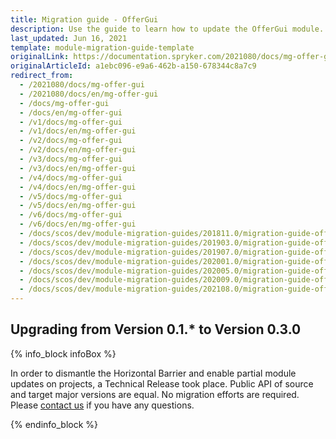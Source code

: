 ```yaml
---
title: Migration guide - OfferGui
description: Use the guide to learn how to update the OfferGui module.
last_updated: Jun 16, 2021
template: module-migration-guide-template
originalLink: https://documentation.spryker.com/2021080/docs/mg-offer-gui
originalArticleId: a1ebc096-e9a6-462b-a150-678344c8a7c9
redirect_from:
  - /2021080/docs/mg-offer-gui
  - /2021080/docs/en/mg-offer-gui
  - /docs/mg-offer-gui
  - /docs/en/mg-offer-gui
  - /v1/docs/mg-offer-gui
  - /v1/docs/en/mg-offer-gui
  - /v2/docs/mg-offer-gui
  - /v2/docs/en/mg-offer-gui
  - /v3/docs/mg-offer-gui
  - /v3/docs/en/mg-offer-gui
  - /v4/docs/mg-offer-gui
  - /v4/docs/en/mg-offer-gui
  - /v5/docs/mg-offer-gui
  - /v5/docs/en/mg-offer-gui
  - /v6/docs/mg-offer-gui
  - /v6/docs/en/mg-offer-gui
  - /docs/scos/dev/module-migration-guides/201811.0/migration-guide-offergui.html
  - /docs/scos/dev/module-migration-guides/201903.0/migration-guide-offergui.html
  - /docs/scos/dev/module-migration-guides/201907.0/migration-guide-offergui.html
  - /docs/scos/dev/module-migration-guides/202001.0/migration-guide-offergui.html
  - /docs/scos/dev/module-migration-guides/202005.0/migration-guide-offergui.html
  - /docs/scos/dev/module-migration-guides/202009.0/migration-guide-offergui.html
  - /docs/scos/dev/module-migration-guides/202108.0/migration-guide-offergui.html
---
```


## Upgrading from Version 0.1.* to Version 0.3.0

{% info_block infoBox %}

In order to dismantle the Horizontal Barrier and enable partial module updates on projects, a Technical Release took place. Public API of source and target major versions are equal. No migration efforts are required. Please [contact us](https://spryker.com/en/support/) if you have any questions.

{% endinfo_block %}
